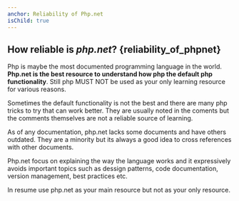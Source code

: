 ```yaml
---
anchor: Reliability of Php.net
isChild: true
---
```


## How reliable is _php.net_? {reliability_of_phpnet}

Php is maybe the most documented programming language in the world. **Php.net is the best resource to understand how php the default php functionality**. Still php MUST NOT be used as your only learning resource for various reasons.

Sometimes the default functionality is not the best and there are many php tricks to try that can work better. They are usually noted in the coments but the comments themselves are not a reliable source of learning.

As of any documentation, php.net lacks some documents and have others outdated. They are a minority but its always a good idea to cross references with other documents.

Php.net focus on explaining the way the language works and it expressively avoids important topics such as dessign patterns, code documentation, version management, best practices etc.

In resume use php.net as your main resource but not as your only resource.
